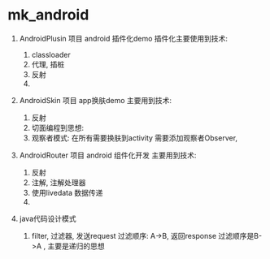 # mk_android

1. AndroidPlusin 项目
android 插件化demo
插件化主要使用到技术:
    1. classloader 
    2. 代理, 插桩
    3. 反射
    4.   

2. AndroidSkin 项目
app换肤demo
主要用到技术:
    1. 反射
    2. 切面编程到思想:
    3. 观察者模式: 在所有需要换肤到activity 需要添加观察者Observer, 

3. AndroidRouter 项目
android 组件化开发
主要用到技术:
    1. 反射
    2. 注解, 注解处理器
    3. 使用livedata 数据传递
    4. 

4. java代码设计模式
    1. filter, 过滤器, 发送request 过滤顺序: A->B, 返回response 过滤顺序是B->A , 主要是递归的思想 